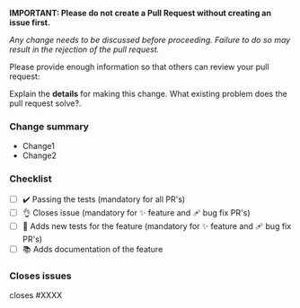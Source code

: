 <!-- You can skip this if you're fixing a typo or adding an example to the showcase. -->

**IMPORTANT: Please do not create a Pull Request without creating an issue first.**

_Any change needs to be discussed before proceeding. Failure to do so may result in the rejection of the pull request._

Please provide enough information so that others can review your pull request:

Explain the **details** for making this change. What existing problem does the pull request solve?.

<!-- Example: When "Adding a function to do X", explain why it is necessary to have a way to do X. -->

### Change summary

- Change1
- Change2

<!-- Documentation changes, only needed if bigger changes were made  -->

<!-- Links to the changed sections

- [section1](link_to_docs_built_for_the_PR)
- [section2](link_to_docs_built_for_the_PR) -->

### Checklist

- [ ] ✔️ Passing the tests (mandatory for all PR's)
- [ ] 👌 Closes issue (mandatory for ✨ feature and 🩹 bug fix PR's)
- [ ] 🧪 Adds new tests for the feature (mandatory for ✨ feature and 🩹 bug fix PR's)
- [ ] 📚 Adds documentation of the feature

### Closes issues

<!-- Put `closes #XXXX` in your comment to auto-close the issue that your PR fixes (if such). -->

closes #XXXX
